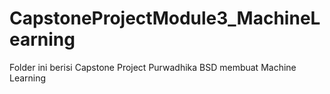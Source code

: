 # CapstoneProjectModule3_MachineLearning
Folder ini berisi Capstone Project Purwadhika BSD membuat Machine Learning
